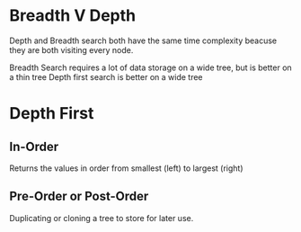 # Breadth V Depth 
Depth and Breadth search both have the same time complexity beacuse they are both visiting every node.

Breadth Search requires a lot of data storage on a wide tree, but is better on a thin tree
Depth first search is better on a wide tree

# Depth First

## In-Order
Returns the values in order from smallest (left) to largest (right)

## Pre-Order or Post-Order
Duplicating or cloning a tree to store for later use.

